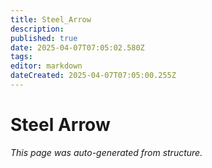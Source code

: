 ```yaml
---
title: Steel_Arrow
description: 
published: true
date: 2025-04-07T07:05:02.580Z
tags: 
editor: markdown
dateCreated: 2025-04-07T07:05:00.255Z
---
```


# Steel Arrow

*This page was auto-generated from structure.*